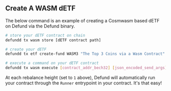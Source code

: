 ## Create A WASM dETF

The below command is an example of creating a Cosmwasm based dETF on Defund via the Defund binary.

```bash
# store your dETF contract on chain
defundd tx wasm store [dETF contract path]

# create your dETF
defundd tx etf create-fund WASM3 "The Top 3 Coins via a Wasm Contract" "The top 3 IBC coins in the cosmos via a Wasm contract!" axlUSDC [wasm_code_id_int64] 1 5000000 --from keyname --active

# execute a command on your dETF contract
defundd tx wasm execute [contract_addr_bech32] [json_encoded_send_args] --amount [coins,optional]
```

At each rebalance height (set to `1` above), Defund will automatically run your contract through the `Runner` entrypoint in your contract. It's that easy!
